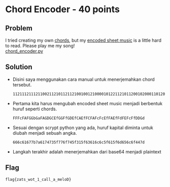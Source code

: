 # Chord Encoder - 40 points

## Problem
I tried creating my own [chords](https://static.tjctf.org/67be5bd036a4be8323314d1da6ad2e673963f76634a62ec47d53fb07a04a3722_chords.txt), but my [encoded sheet music](https://static.tjctf.org/c29857b8d4d1b2dfe502b5053d73844a08358ae681b2af8de6829b765dc2c28e_notes.txt) is a little hard to read. Please play me my song!
<br />
[chord_encoder.py](https://static.tjctf.org/da36df431da358250884ff9765e8c0c5f054b845aff31b85e37229159176bb9f_chord_encoder.py)


## Solution
- Disini saya menggunakan cara manual untuk menerjemahkan chord tersebut.
  ```
  1121112111211002112101121121001001210000101221121011200102000110120200101100100111211011001020020010111012011202001011112110121121011211211002112110020200101111210112020010111121010112102001121100211211011020020001010
  ```
- Pertama kita harus mengubah encoded sheet music menjadi berbentuk huruf seperti chords.
  ```
  FFFcFAFGGbGaFAGDGCEfGGFfGDEfCAEfFCFAFcFcEfFAEfFdFEFcFfDDGd
  ```
- Sesuai dengan scrypt python yang ada, huruf kapital diminta untuk diubah menjadi sebuah angka.
  ```
  666c61677b7a6174735f776f745f315f63616c6c5f615f6d656c6f447d
  ```
- Langkah terakhir adalah menerjemahkan dari base64 menjadi plaintext

## Flag
```
flag{zats_wot_1_call_a_meloD}
```
